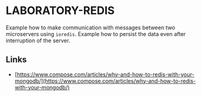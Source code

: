 # LABORATORY-REDIS

Example how to make communication with messages between two microservers using `ioredis`.
Example how to persist the data even after interruption of the server.

## Links

- [https://www.compose.com/articles/why-and-how-to-redis-with-your-mongodb/](https://www.compose.com/articles/why-and-how-to-redis-with-your-mongodb/)
